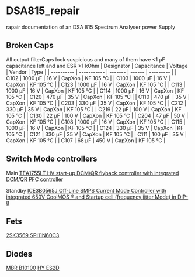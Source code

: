 # DSA815_repair
rapair documentation of an DSA 815 Spectrum Analyser power Supply

## Broken Caps
All output filterCaps look suspicious and many of them have <1 μF capacitance left and and ESR >1 kOhm
| Designator | Capacitance | Voltage | Vendor | Type      | 
| ---------- | ----------- | ------- | ------ | --------- |
| C102       | 1000 μF     | 16 V    | CapXon | KF 105 °C |
| C103       | 1000 μF     | 16 V    | CapXon | KF 105 °C |
| C123       | 1000 μF     | 16 V    | CapXon | KF 105 °C |
| C113       | 1000 μF     | 16 V    | CapXon | KF 105 °C |
| C114       | 1000 μF     | 16 V    | CapXon | KF 105 °C |
| C120       |  470 μF     | 35 V    | CapXon | KF 105 °C |
| C110       |  470 μF     | 35 V    | CapXon | KF 105 °C |
| C203       |  330 μF     | 35 V    | CapXon | KF 105 °C |
| C212       |  330 μF     | 35 V    | CapXon | KF 105 °C |
| C219       |  22 μF      | 100 V   | CapXon | KF 105 °C |
| C130       |  22 μF      | 100 V   | CapXon | KF 105 °C |
| C204       |  47 μF     | 50 V    | CapXon | KF 105 °C |
| C108       |  1000 μF    | 16 V   | CapXon | KF 105 °C |
| C115       |  1000 μF    | 16 V   | CapXon | KF 105 °C |
| C124       |  330 μF     | 35 V   | CapXon | KF 105 °C |
| C121       |  330 μF     | 35 V   | CapXon | KF 105 °C |
| C111       |  100 μF     | 35 V   | CapXon | KF 105 °C |
| C107       |  68 μF      | 450 V   | CapXon | KF 105 °C |


## Switch Mode controllers

Main [TEA1755LT
HV start-up DCM/QR flyback controller with integrated
DCM/QR PFC controller](https://www.mouser.de/datasheet/2/302/TEA1755LT-3139535.pdf)

Standby [ICE3B0565J Off-Line SMPS Current Mode
Controller with integrated 650V
CoolMOS ® and Startup cell
(frequency jitter Mode) in DIP-8](https://www.mouser.de/datasheet/2/196/Infineon_ICE3BXX65J_DS_v02_09_en-1226717.pdf) 

## Fets

[2SK3569 ](https://www.mouser.com/datasheet/2/408/2SK3569_datasheet_en_20100129-1760726.pdf?srsltid=AfmBOoqOfAcmhnEl1CbtQnjtN7u57uDR2veouXWp1996Qa7RFYuwRC6d)
[SPI11N60C3](https://www.infineon.com/dgdl/Infineon-SPP_I_A11N60C3_E8185-DS-v03_03-EN.pdf?fileId=db3a3043163797a6011638a2fdee01a3)

## Diodes
[MBR B10100](https://www.mouser.com/catalog/specsheets/mbr10100.pdf?srsltid=AfmBOora0FWSBqrYTXQP6bggfBUvFZGf9zUhdGbjF-tB9XX7xbbk-SA4)
[HY ES2D](https://assets.nexperia.com/documents/data-sheet/ES2D.pdf)


